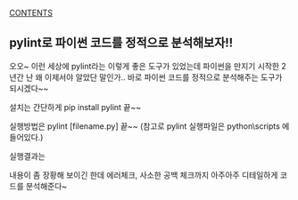 [CONTENTS](README.md)
## pylint로 파이썬 코드를 정적으로 분석해보자!!
오오~ 이런 세상에 pylint라는 이렇게 좋은 도구가 있었는데 파이썬을 만지기 시작한 2년간 난 왜 이제서야 알았단 말인가..
바로 파이썬 코드를 정적으로 분석해주는 도구가 되시겠다~~ 

설치는 간단하게 pip install pylint 끝~~

실행방법은 pylint [filename.py] 끝~~ (참고로 pylint 실행파일은 python\scripts 에 들어있다.)

실행결과는


내용이 좀 장황해 보이긴 한데 에러체크, 사소한 공백 체크까지 아주아주 디테일하게 코드를 분석해준다~